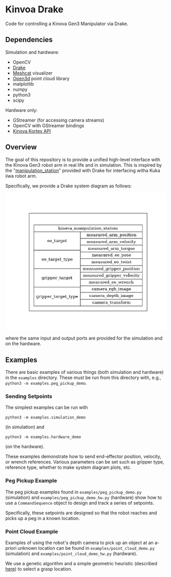# Kinvoa Drake

Code for controlling a Kinova Gen3 Manipulator via Drake.

## Dependencies

Simulation and hardware:

- OpenCV
- [Drake](https://drake.mit.edu/)
- [Meshcat](https://github.com/rdeits/meshcat) visualizer
- [Open3d](http://www.open3d.org/docs/latest/introduction.html) point cloud library
- matplotlib
- numpy
- python3
- scipy

Hardware only:

- GStreamer (for accessing camera streams)
- OpenCV with GStreamer bindings
- [Kinova Kortex API](https://github.com/Kinovarobotics/kortex)

## Overview

The goal of this repository is to provide a unified high-level interface with the Kinova Gen3 robot arm
in real life and in simulation. This is inspired by the 
"[manipulation_station](https://github.com/RobotLocomotion/drake/tree/master/examples/manipulation_station)"
provided with Drake for interfacing witha Kuka iiwa robot arm. 

Specifically, we provide a Drake system diagram as follows:

![station_diagram.png](station_diagram.png)

where the same input and output ports are provided for the simulation and on the hardware. 

## Examples

There are basic examples of various things (both simulation and hardware) in the `examples` directory. These must be run
from this directory with, e.g., `python3 -m examples.peg_pickup_demo`.

### Sending Setpoints

The simplest examples can be run with
```
python3 -m examples.simulation_demo
```
(in simulation) and
```
python3 -m examples.hardware_demo
```
(on the hardware).

These examples demonstrate how to send end-effector position, velocity, or wrench
references. Various parameters can be set such as gripper type, reference type, whether to make system
diagram plots, etc. 

### Peg Pickup Example

The peg pickup examples found in `examples/peg_pickup_demo.py` (simulation) and `examples/peg_pickup_demo_hw.py`
(hardware) show how to use a `CommandSequence` object to design and track a series of setpoints.

Specifically, these setpoints are designed so that the robot reaches and picks up a peg in a known location. 

### Point Cloud Example

Examples of using the robot's depth camera to pick up an object at an a-priori unknown location
can be found in `examples/point_cloud_demo.py` (simulation) and `examples/point_cloud_demo_hw.py` 
(hardware). 

We use a genetic algorithm and a simple geometric heuristic (described [here](http://manipulation.csail.mit.edu/clutter.html))
to select a grasp location. 


